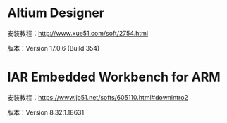 

# Altium Designer

安装教程：http://www.xue51.com/soft/2754.html

版本：Version 17.0.6 (Build 354)

# IAR Embedded Workbench for ARM

安装教程：https://www.jb51.net/softs/605110.html#downintro2

版本：Version 8.32.1.18631
